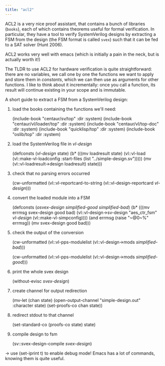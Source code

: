 ```yaml
---
title: "acl2"
---
```

ACL2 is a very nice proof assistant, that contains a bunch of libraries (`books`), each of which contains theorems useful for formal verification.
In particular, they have a tool to verify SystemVerilog designs by extracting a FSM from the design (the FSM format is called `svex`) such that it can be fed to a SAT solver (Hunt 2006).

ACL2 works very well with emacs (which is initially a pain in the neck, but is actually worth it!)

The TLDR to use ACL2 for hardware verification is quite straightforward: there are no variables, we call one by one the functions we want to apply and store them in *constants*, which
we can then use as arguments for other functions. I like to think about it incrementally: once you call a function, its result will continue existing in your scope and is immutable.

A short guide to extract a FSM from a SystemVerilog design:

1. load the books containing the functions we'll need:

    (include-book "centaur/sv/top" :dir :system)
    (include-book "centaur/vl/loader/top" :dir :system)
    (include-book "centaur/vl/top-doc" :dir :system)
    (include-book "quicklisp/top" :dir :system)
    (include-book "oslib/top" :dir :system)

2. load the SystemVerilog file in *vl-design*

    (defconsts
    (*vl-design* state)
    (b*
        (((mv loadresult state)
        (vl::vl-load (vl::make-vl-loadconfig :start-files (list "../simple-design.sv")))))
        (mv (vl::vl-loadresult->design loadresult)
            state)))

3. check that no parsing errors occurred

    (cw-unformatted (vl::vl-reportcard-to-string
                     (vl::vl-design-reportcard *vl-design*)))

4. convert the loaded module into a FSM

    (defconsts
        (*osvex-design* *simplified-good*
                            *simplified-bad*)
        (b* (((mv errmsg svex-design good bad)
            (vl::vl-design->sv-design "aes_ctr_fsm" *vl-design*
                                        (vl::make-vl-simpconfig))))
        (and errmsg (raise "~@0~%" errmsg))
        (mv svex-design good bad)))

5. check the output of the conversion

    (cw-unformatted
    (vl::vl-pps-modulelist (vl::vl-design->mods *simplified-bad*)))

    (cw-unformatted
    (vl::vl-pps-modulelist (vl::vl-design->mods *simplified-good*)))

6. print the whole svex design

    (without-evisc *svex-design*)

7. create channel for output redirection

    (mv-let (chan state)
            (open-output-channel "simple-design.out" :character state)
            (set-proofs-co chan state))

8. redirect stdout to that channel

    (set-standard-co (proofs-co state) state)

9. compile design to fsm

    (sv::svex-design-compile *svex-design*)

-> use (set-iprint t) to enable debug mode!
Emacs has a lot of commands, knowing them is quite useful.
